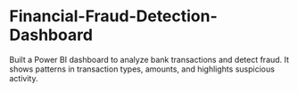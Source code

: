# Financial-Fraud-Detection-Dashboard
Built a Power BI dashboard to analyze bank transactions and detect fraud. It shows patterns in transaction types, amounts, and highlights suspicious activity.

